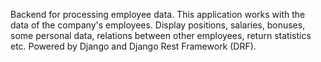 Backend for processing employee data.
This application works with the data of the company's employees.
Display positions, salaries, bonuses, some personal data, relations between other employees, return statistics etc. 
Powered by Django and Django Rest Framework (DRF).
